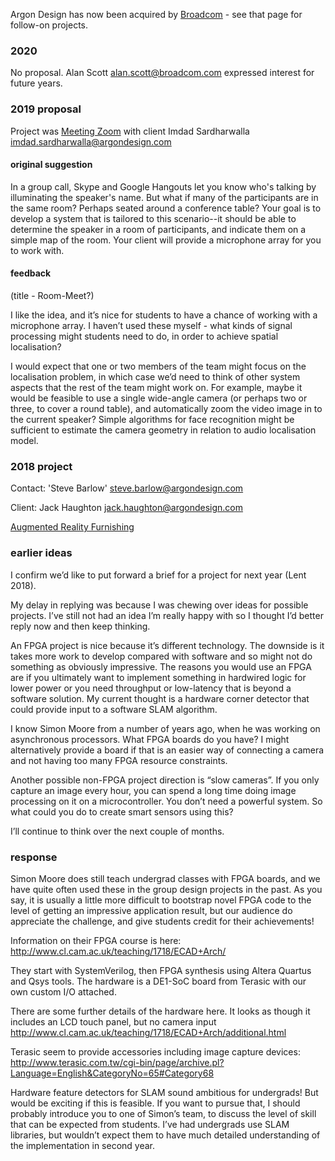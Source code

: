 Argon Design has now been acquired by [Broadcom](Broadcom "wikilink") -
see that page for follow-on projects.

### 2020

No proposal. Alan Scott <alan.scott@broadcom.com> expressed interest
for future years.

### 2019 proposal

Project was [Meeting Zoom](Meeting_Zoom "wikilink") with client Imdad
Sardharwalla imdad.sardharwalla@argondesign.com

#### original suggestion

In a group call, Skype and Google Hangouts let you know who's talking by
illuminating the speaker's name. But what if many of the participants
are in the same room? Perhaps seated around a conference table? Your
goal is to develop a system that is tailored to this scenario--it should
be able to determine the speaker in a room of participants, and indicate
them on a simple map of the room. Your client will provide a microphone
array for you to work with.

#### feedback

(title - Room-Meet?)

I like the idea, and it’s nice for students to have a chance of working
with a microphone array. I haven’t used these myself - what kinds of
signal processing might students need to do, in order to achieve spatial
localisation?

I would expect that one or two members of the team might focus on the
localisation problem, in which case we’d need to think of other system
aspects that the rest of the team might work on. For example, maybe it
would be feasible to use a single wide-angle camera (or perhaps two or
three, to cover a round table), and automatically zoom the video image
in to the current speaker? Simple algorithms for face recognition might
be sufficient to estimate the camera geometry in relation to audio
localisation model.

### 2018 project

Contact: 'Steve Barlow' <steve.barlow@argondesign.com>

Client: Jack Haughton <jack.haughton@argondesign.com>

[Augmented Reality Furnishing](Augmented_Reality_Furnishing "wikilink")

### earlier ideas

I confirm we’d like to put forward a brief for a project for next year
(Lent 2018).

My delay in replying was because I was chewing over ideas for possible
projects. I’ve still not had an idea I’m really happy with so I thought
I’d better reply now and then keep thinking.

An FPGA project is nice because it’s different technology. The downside
is it takes more work to develop compared with software and so might not
do something as obviously impressive. The reasons you would use an FPGA
are if you ultimately want to implement something in hardwired logic for
lower power or you need throughput or low-latency that is beyond a
software solution. My current thought is a hardware corner detector that
could provide input to a software SLAM algorithm.

I know Simon Moore from a number of years ago, when he was working on
asynchronous processors. What FPGA boards do you have? I might
alternatively provide a board if that is an easier way of connecting a
camera and not having too many FPGA resource constraints.

Another possible non-FPGA project direction is “slow cameras”. If you
only capture an image every hour, you can spend a long time doing image
processing on it on a microcontroller. You don’t need a powerful system.
So what could you do to create smart sensors using this?

I’ll continue to think over the next couple of months.

### response

Simon Moore does still teach undergrad classes with FPGA boards, and we
have quite often used these in the group design projects in the past. As
you say, it is usually a little more difficult to bootstrap novel FPGA
code to the level of getting an impressive application result, but our
audience do appreciate the challenge, and give students credit for their
achievements!

Information on their FPGA course is here:
<http://www.cl.cam.ac.uk/teaching/1718/ECAD+Arch/>

They start with SystemVerilog, then FPGA synthesis using Altera Quartus
and Qsys tools. The hardware is a DE1-SoC board from Terasic with our
own custom I/O attached.

There are some further details of the hardware here. It looks as though
it includes an LCD touch panel, but no camera input
<http://www.cl.cam.ac.uk/teaching/1718/ECAD+Arch/additional.html>

Terasic seem to provide accessories including image capture devices:
<http://www.terasic.com.tw/cgi-bin/page/archive.pl?Language=English&CategoryNo=65#Category68>

Hardware feature detectors for SLAM sound ambitious for undergrads! But
would be exciting if this is feasible. If you want to pursue that, I
should probably introduce you to one of Simon’s team, to discuss the
level of skill that can be expected from students. I’ve had undergrads
use SLAM libraries, but wouldn’t expect them to have much detailed
understanding of the implementation in second year.